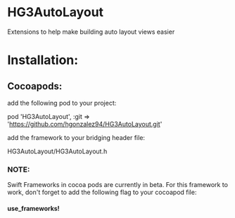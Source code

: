 # HG3AutoLayout
Extensions to help make building auto layout views easier

# Installation:

## Cocoapods:
add the following pod to your project:

pod 'HG3AutoLayout', :git => 'https://github.com/hgonzalez94/HG3AutoLayout.git'

add the framework to your bridging header file:

HG3AutoLayout/HG3AutoLayout.h

### NOTE:
Swift Frameworks in cocoa pods are currently in beta. For this framework to work, don't forget to add the following flag to your cocoapod file:

#### use_frameworks!
